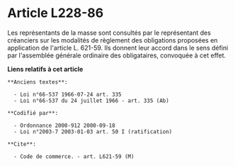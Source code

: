 # Article L228-86

Les représentants de la masse sont consultés par le représentant des créanciers sur les modalités de règlement des
obligations proposées en application de l'article L. 621-59. Ils donnent leur accord dans le sens défini par l'assemblée
générale ordinaire des obligataires, convoquée à cet effet.

**Liens relatifs à cet article**

	**Anciens textes**:

	  - Loi n°66-537 1966-07-24 art. 335
	  - Loi n°66-537 du 24 juillet 1966 - art. 335 (Ab)

	**Codifié par**:

	  - Ordonnance 2000-912 2000-09-18
	  - Loi n°2003-7 2003-01-03 art. 50 I (ratification)

	**Cite**:

	  - Code de commerce. - art. L621-59 (M)
